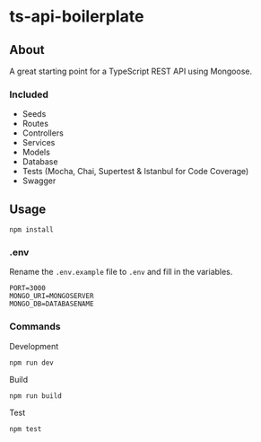 # ts-api-boilerplate

## About

A great starting point for a TypeScript REST API using Mongoose.

### Included

* Seeds
* Routes
* Controllers
* Services
* Models
* Database
* Tests (Mocha, Chai, Supertest & Istanbul for Code Coverage)
* Swagger

## Usage

```
npm install
```

### .env

Rename the `.env.example` file to `.env` and fill in the variables. 

```
PORT=3000
MONGO_URI=MONGOSERVER
MONGO_DB=DATABASENAME
```

### Commands

Development
```
npm run dev
```

Build
```
npm run build
``` 

Test
```
npm test
```
